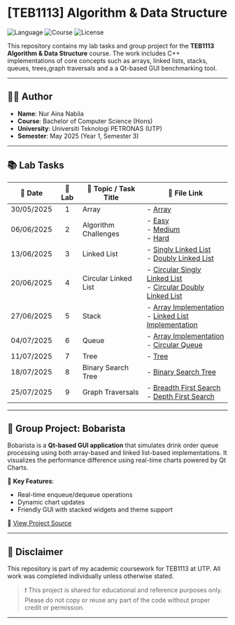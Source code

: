 # [TEB1113] Algorithm & Data Structure

![Language](https://img.shields.io/badge/language-C++-blue)
![Course](https://img.shields.io/badge/course-TEB1113-orange)
![License](https://img.shields.io/badge/status-Student%20Project-green)

This repository contains my lab tasks and group project for the **TEB1113 Algorithm & Data Structure** course. The work includes C++ implementations of core concepts such as arrays, linked lists, stacks, queues, trees,graph traversals and a a Qt-based GUI benchmarking tool.

---

## 👩‍💻 Author

- **Name**: Nur Aina Nabila  
- **Course**: Bachelor of Computer Science (Hons)  
- **University**: Universiti Teknologi PETRONAS (UTP)  
- **Semester**: May 2025 (Year 1, Semester 3)

---

## 📚 Lab Tasks

| 📅 Date       | 🔢 Lab      | 📌 Topic / Task Title   | 📁 File Link |
|---------------|:-----------:|--------------------------|--------------|
| 30/05/2025    |     1       | Array                    | - [Array](./L1/22011737_Nur_L1.cpp) |
| 06/06/2025    |     2       | Algorithm Challenges     | - [Easy](./L2/22011737_Nur_L2_Easy.cpp)<br>- [Medium](./L2/22011737_Nur_L2_Easy.cpp)<br>- [Hard](./L2/22011737_Nur_L2_Easy.cpp)|
| 13/06/2025    |     3       | Linked List              | - [Singly Linked List](./Lab3/22011737_Nur_L3_SinglyLinkedList.cpp)<br>- [Doubly Linked List](./Lab3/22011737_Nur_L3_DoublyLinkedList.cpp)|
| 20/06/2025    |     4       | Circular Linked List     | - [Circular Singly Linked List](./Lab4/22011737_Nur_L4_CircularSinglyLinkedList.cpp)<br>- [Circular Doubly Linked List](./Lab3/22011737_Nur_L3_CircularDoublyLinkedList.cpp)|
| 27/06/2025    |     5       | Stack                    | - [Array Implementation](./Lab5/22011737_Nur_L5_StackArray.cpp)<br>- [Linked List Implementation](./Lab5/22011737_Nur_L5_StackLinkedList.cpp)|
| 04/07/2025    |     6       | Queue                    | - [Array Implementation](./Lab6/22011737_Nur_L6_Queue_Array.cpp)<br>- [Circular Queue](./Lab6/22011737_Nur_L6_Queue_Circular.cpp)|<br>- [Linked List Implementation](./Lab6/22011737_Nur_L6_Queue_LinkedList.cpp)|
| 11/07/2025    |     7       | Tree                     | - [Tree](./Lab7/22011737_L7_Tree.cpp) |
| 18/07/2025    |     8       | Binary Search Tree       | - [Binary Search Tree](./Lab8/22011737_Nur_L8_BinarySearchTree.cpp) |
| 25/07/2025    |     9       | Graph Traversals         | - [Breadth First Search](./Lab9/22011737_Nur_L9_BreadthFirstSearch.cpp)<br>- [Depth First Search](./Lab9/22011737_Nur_L9_DepthFirstSearch.cpp)|

---

## 🧋 Group Project: Bobarista

Bobarista is a **Qt-based GUI application** that simulates drink order queue processing using both array-based and linked list-based implementations. It visualizes the performance difference using real-time charts powered by Qt Charts.

🔧 **Key Features**:
- Real-time enqueue/dequeue operations
- Dynamic chart updates
- Friendly GUI with stacked widgets and theme support

📁 [View Project Source](./Project)

---

## 📄 Disclaimer

This repository is part of my academic coursework for TEB1113 at UTP. All work was completed individually unless otherwise stated.

> ❗ This project is shared for educational and reference purposes only. Please do not copy or reuse any part of the code without proper credit or permission.

---
